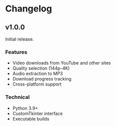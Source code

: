 # Changelog

## v1.0.0

Initial release.

### Features
- Video downloads from YouTube and other sites
- Quality selection (144p-4K)
- Audio extraction to MP3
- Download progress tracking
- Cross-platform support

### Technical
- Python 3.9+
- CustomTkinter interface
- Executable builds
